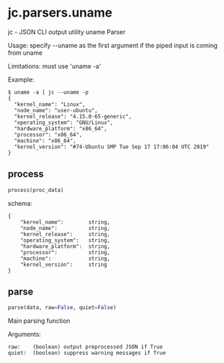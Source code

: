 # jc.parsers.uname
jc - JSON CLI output utility uname Parser

Usage:
    specify --uname as the first argument if the piped input is coming from uname

Limitations:
    must use 'uname -a'

Example:

    $ uname -a | jc --uname -p
    {
      "kernel_name": "Linux",
      "node_name": "user-ubuntu",
      "kernel_release": "4.15.0-65-generic",
      "operating_system": "GNU/Linux",
      "hardware_platform": "x86_64",
      "processor": "x86_64",
      "machine": "x86_64",
      "kernel_version": "#74-Ubuntu SMP Tue Sep 17 17:06:04 UTC 2019"
    }

## process
```python
process(proc_data)
```

schema:

    {
        "kernel_name":        string,
        "node_name":          string,
        "kernel_release":     string,
        "operating_system":   string,
        "hardware_platform":  string,
        "processor":          string,
        "machine":            string,
        "kernel_version":     string
    }

## parse
```python
parse(data, raw=False, quiet=False)
```

Main parsing function

Arguments:

    raw:    (boolean) output preprocessed JSON if True
    quiet:  (boolean) suppress warning messages if True

